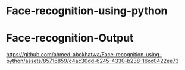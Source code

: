 # Face-recognition-using-python

# Face-recognition-Output 
https://github.com/ahmed-abokhatwa/Face-recognition-using-python/assets/85716859/c4ac30dd-6245-4330-b238-16cc0422ee73
